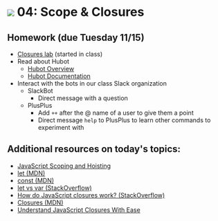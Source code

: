 # ![](https://ga-dash.s3.amazonaws.com/production/assets/logo-9f88ae6c9c3871690e33280fcf557f33.png) 04: Scope & Closures

## Homework (due Tuesday 11/15)
* [Closures lab](starter-code/2-closures-lab) (started in class)
* Read about Hubot
    * [Hubot Overview](https://hubot.github.com)
    * [Hubot Documentation](https://hubot.github.com/docs)
* Interact with the bots in our class Slack organization
    * SlackBot
        * Direct message with a question
    * PlusPlus
        * Add `++` after the @ name of a user to give them a point
        * Direct message `help` to PlusPlus to learn other commands to experiment with

## Additional resources on today's topics:

* [JavaScript Scoping and Hoisting](https://www.adequatelygood.com/JavaScript-Scoping-and-Hoisting.html)
* [let (MDN)](https://developer.mozilla.org/en-US/docs/Web/JavaScript/Reference/Statements/let)
* [const (MDN)](https://developer.mozilla.org/en-US/docs/Web/JavaScript/Reference/Statements/const)
* [let vs var (StackOverflow)](http://stackoverflow.com/questions/762011/let-keyword-vs-var-keyword-in-javascript#11444416)
* [How do JavaScript closures work? (StackOverflow)](https://stackoverflow.com/questions/111102/how-do-javascript-closures-work)
* [Closures (MDN)](https://developer.mozilla.org/en-US/docs/Web/JavaScript/Closures)
* [Understand JavaScript Closures With Ease](https://javascriptissexy.com/understand-javascript-closures-with-ease/)

